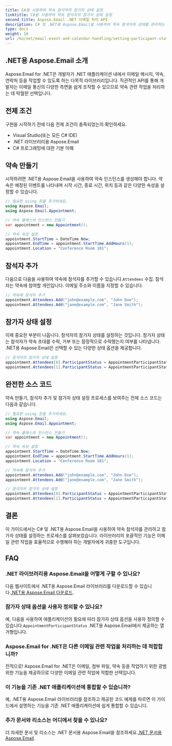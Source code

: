 ```yaml
---
title: C#을 사용하여 약속 참석자의 참가자 상태 설정
linktitle: C#을 사용하여 약속 참석자의 참가자 상태 설정
second_title: Aspose.Email .NET 이메일 처리 API
description: C# 및 .NET용 Aspose.Email을 사용하여 약속 참석자의 상태를 관리하는 방법을 알아보세요. 소스 코드가 포함된 단계별 가이드입니다.
type: docs
weight: 16
url: /ko/net/email-event-and-calendar-handling/setting-participant-status-for-appointment-attendees-with-csharp/
---
```


## .NET용 Aspose.Email 소개

Aspose.Email for .NET은 개발자가 .NET 애플리케이션 내에서 이메일 메시지, 약속, 연락처 등을 작업할 수 있도록 하는 다목적 라이브러리입니다. 직관적인 API를 통해 개발자는 이메일 통신의 다양한 측면을 쉽게 조작할 수 있으므로 약속 관련 작업을 처리하는 데 탁월한 선택입니다.

## 전제 조건

구현을 시작하기 전에 다음 전제 조건이 충족되었는지 확인하세요.

- Visual Studio(또는 모든 C# IDE)
- .NET 라이브러리용 Aspose.Email
- C# 프로그래밍에 대한 기본 이해

## 약속 만들기

시작하려면 .NET용 Aspose.Email을 사용하여 약속 인스턴스를 생성해야 합니다. 약속은 예정된 이벤트를 나타내며 시작 시간, 종료 시간, 위치 등과 같은 다양한 속성을 설정할 수 있습니다.

```csharp
// 필요한 using 문을 추가하세요.
using Aspose.Email;
using Aspose.Email.Appointment;

// 약속 클래스의 인스턴스 만들기
var appointment = new Appointment();

// 약속 속성 설정
appointment.StartTime = DateTime.Now;
appointment.EndTime = appointment.StartTime.AddHours(1);
appointment.Location = "Conference Room 101";
```

## 참석자 추가

 다음으로 다음을 사용하여 약속에 참석자를 추가할 수 있습니다.`Attendees` 수집. 참석자는 약속에 참여할 개인입니다. 이메일 주소와 이름을 지정할 수 있습니다.

```csharp
// 약속에 참석자 추가
appointment.Attendees.Add("john@example.com", "John Doe");
appointment.Attendees.Add("jane@example.com", "Jane Smith");
```

## 참가자 상태 설정

이제 중요한 부분이 나옵니다. 참석자의 참가자 상태를 설정하는 것입니다. 참가자 상태는 참석자가 약속 초대를 수락, 거부 또는 잠정적으로 수락했는지 여부를 나타냅니다. .NET용 Aspose.Email은 선택할 수 있는 다양한 상태 옵션을 제공합니다.

```csharp
// 참석자의 참가자 상태 설정
appointment.Attendees[0].ParticipantStatus = AppointmentParticipantStatus.Accepted;
appointment.Attendees[1].ParticipantStatus = AppointmentParticipantStatus.Declined;
```

## 완전한 소스 코드

약속 만들기, 참석자 추가 및 참가자 상태 설정 프로세스를 보여주는 전체 소스 코드는 다음과 같습니다.

```csharp
// 필요한 using 문을 추가하세요.
using Aspose.Email;
using Aspose.Email.Appointment;

// 약속 클래스의 인스턴스 만들기
var appointment = new Appointment();

// 약속 속성 설정
appointment.StartTime = DateTime.Now;
appointment.EndTime = appointment.StartTime.AddHours(1);
appointment.Location = "Conference Room 101";

// 약속에 참석자 추가
appointment.Attendees.Add("john@example.com", "John Doe");
appointment.Attendees.Add("jane@example.com", "Jane Smith");

// 참석자의 참가자 상태 설정
appointment.Attendees[0].ParticipantStatus = AppointmentParticipantStatus.Accepted;
appointment.Attendees[1].ParticipantStatus = AppointmentParticipantStatus.Declined;
```

## 결론

이 가이드에서는 C# 및 .NET용 Aspose.Email을 사용하여 약속 참석자를 관리하고 참가자 상태를 설정하는 프로세스를 살펴보았습니다. 라이브러리의 포괄적인 기능은 이메일 관련 작업을 효율적으로 수행해야 하는 개발자에게 귀중한 도구입니다.

## FAQ

### .NET 라이브러리용 Aspose.Email을 어떻게 구할 수 있나요?

 다음 웹사이트에서 .NET용 Aspose.Email 라이브러리를 다운로드할 수 있습니다.[.NET용 Aspose.Email 다운로드](https://releases.aspose.com).

### 참가자 상태 옵션을 사용자 정의할 수 있나요?

 예, 다음을 사용하여 애플리케이션의 필요에 따라 참가자 상태 옵션을 사용자 정의할 수 있습니다.`AppointmentParticipantStatus` .NET용 Aspose.Email에서 제공하는 열거형입니다.

### Aspose.Email for .NET은 다른 이메일 관련 작업을 처리하는 데 적합합니까?

전적으로! Aspose.Email for .NET은 이메일, 첨부 파일, 약속 등을 작업하기 위한 광범위한 기능을 제공하므로 다양한 이메일 관련 작업에 적합한 선택입니다.

### 이 기능을 기존 .NET 애플리케이션에 통합할 수 있습니까?

예, .NET용 Aspose.Email 라이브러리를 참조하고 제공된 코드 예제를 따르면 이 가이드에서 설명하는 기능을 기존 .NET 애플리케이션에 쉽게 통합할 수 있습니다.

### 추가 문서와 리소스는 어디에서 찾을 수 있나요?

 더 자세한 문서 및 리소스는 .NET 문서용 Aspose.Email을 참조하세요.[.NET 문서용 Aspose.Email](https://reference.aspose.com/email/net).